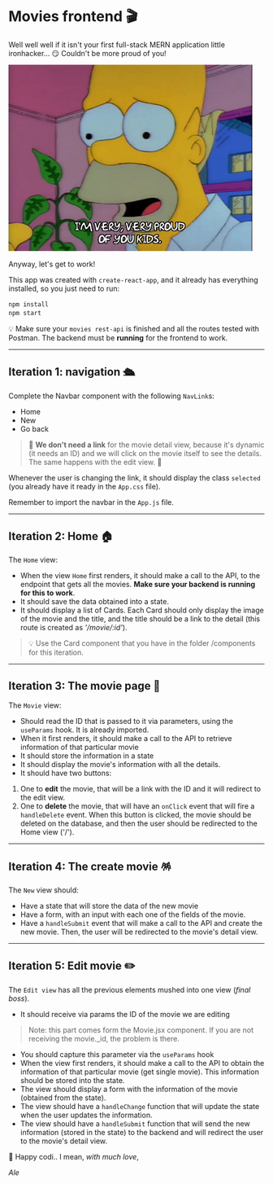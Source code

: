 # Movies frontend 🎬

Well well well if it isn't your first full-stack MERN application little ironhacker... 😏 Couldn't be more proud of you! 

![](homer.gif)

Anyway, let's get to work!

This app was created with `create-react-app`, and it already has everything installed, so you just need to run:

```bash
npm install
npm start
```

💡 Make sure your `movies rest-api` is finished and all the routes tested with Postman. The backend must be **running** for the frontend to work.

---

## Iteration 1: navigation 🛳

Complete the Navbar component with the following `NavLink`s:

- Home
- New
- Go back

> 🚧 **We don't need a link** for the movie detail view, because it's dynamic (it needs an ID) and we will click on the movie itself to see the details. The same happens with the edit view. 🚧

Whenever the user is changing the link, it should display the class `selected` (you already have it ready in the `App.css` file).

Remember to import the navbar in the `App.js` file.

---

## Iteration 2: Home 🏠

The `Home` view:

- When the view `Home` first renders, it should make a call to the API, to the endpoint that gets all the movies. **Make sure your backend is running for this to work**.
- It should save the data obtained into a state.
- It should display a list of Cards. Each Card should only display the image of the movie and the title, and the title should be a link to the detail (this route is created as *'/movie/:id'*).

> 💡 Use the Card component that you have in the folder /components for this iteration.

---

## Iteration 3: The movie page 🍿

The `Movie` view:

- Should read the ID that is passed to it via parameters, using the `useParams` hook. It is already imported.
- When it first renders, it should make a call to the API to retrieve information of that particular movie
- It should store the information in a state
- It should display the movie's information with all the details.
- It should have two buttons: 
1. One to **edit** the movie, that will be a link with the ID and it will redirect to the edit view.
2. One to **delete** the movie, that will have an `onClick` event that will fire a `handleDelete` event. When this button is clicked, the movie should be deleted on the database, and then the user should be redirected to the Home view ('/').

---

## Iteration 4: The create movie 🪅

The `New` view should:

- Have a state that will store the data of the new movie
- Have a form, with an input with each one of the fields of the movie.
- Have a `handleSubmit` event that will make a call to the API and create the new movie. Then, the user will be redirected to the movie's detail view.

---

## Iteration 5: Edit movie ✏️

The `Edit view` has all the previous elements mushed into one view (*final boss*).

- It should receive via params the ID of the movie we are editing 
> Note: this part comes form the Movie.jsx component. If you are not receiving the movie._id, the problem is there.
- You should capture this parameter via the `useParams` hook
- When the view first renders, it should make a call to the API to obtain the information of that particular movie (get single movie). This information should be stored into the state.
- The view should display a form with the information of the movie (obtained from the state).
- The view should have a `handleChange` function that will update the state when the user updates the information.
- The view should have a `handleSubmit` function that will send the new information (stored in the state) to the backend and will redirect the user to the movie's detail view.

💙 Happy codi.. I mean, *with much love*,

*Ale*


